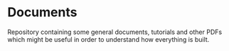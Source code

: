 # Documents
Repository containing some general documents, tutorials and other PDFs which might be useful in order to understand how everything is built.
